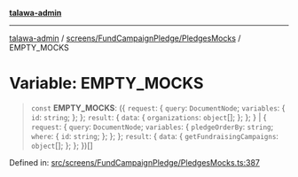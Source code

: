 [**talawa-admin**](../../../../README.md)

***

[talawa-admin](../../../../README.md) / [screens/FundCampaignPledge/PledgesMocks](../README.md) / EMPTY\_MOCKS

# Variable: EMPTY\_MOCKS

> `const` **EMPTY\_MOCKS**: (\{ `request`: \{ `query`: `DocumentNode`; `variables`: \{ `id`: `string`; \}; \}; `result`: \{ `data`: \{ `organizations`: `object`[]; \}; \}; \} \| \{ `request`: \{ `query`: `DocumentNode`; `variables`: \{ `pledgeOrderBy`: `string`; `where`: \{ `id`: `string`; \}; \}; \}; `result`: \{ `data`: \{ `getFundraisingCampaigns`: `object`[]; \}; \}; \})[]

Defined in: [src/screens/FundCampaignPledge/PledgesMocks.ts:387](https://github.com/bint-Eve/talawa-admin/blob/3ea1bc8148fd1f2efa92a17958ea5a5df0d9cc86/src/screens/FundCampaignPledge/PledgesMocks.ts#L387)
